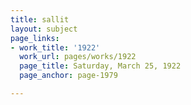 ```yaml
---
title: sallit
layout: subject
page_links:
- work_title: '1922'
  work_url: pages/works/1922
  page_title: Saturday, March 25, 1922
  page_anchor: page-1979

---
```

